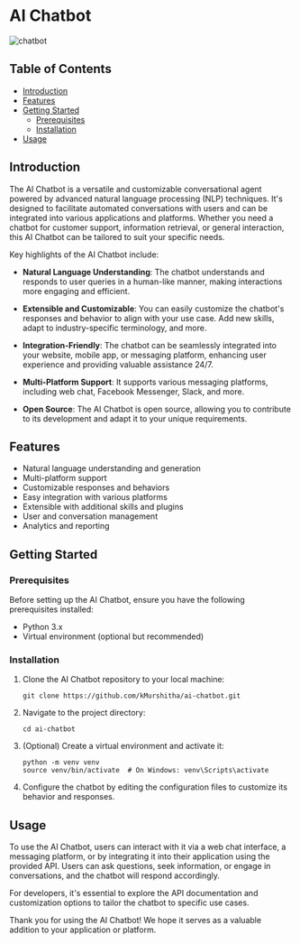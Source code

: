 # AI Chatbot

![chatbot](https://github.com/kMurshitha/AI-Chatbot/assets/95700042/99d3f83b-b424-4f19-9118-37918aad7e7d)


## Table of Contents

- [Introduction](#introduction)
- [Features](#features)
- [Getting Started](#getting-started)
  - [Prerequisites](#prerequisites)
  - [Installation](#installation)
- [Usage](#usage)

## Introduction

The AI Chatbot is a versatile and customizable conversational agent powered by advanced natural language processing (NLP) techniques. It's designed to facilitate automated conversations with users and can be integrated into various applications and platforms. Whether you need a chatbot for customer support, information retrieval, or general interaction, this AI Chatbot can be tailored to suit your specific needs.

Key highlights of the AI Chatbot include:

- **Natural Language Understanding**: The chatbot understands and responds to user queries in a human-like manner, making interactions more engaging and efficient.

- **Extensible and Customizable**: You can easily customize the chatbot's responses and behavior to align with your use case. Add new skills, adapt to industry-specific terminology, and more.

- **Integration-Friendly**: The chatbot can be seamlessly integrated into your website, mobile app, or messaging platform, enhancing user experience and providing valuable assistance 24/7.

- **Multi-Platform Support**: It supports various messaging platforms, including web chat, Facebook Messenger, Slack, and more.

- **Open Source**: The AI Chatbot is open source, allowing you to contribute to its development and adapt it to your unique requirements.

## Features

- Natural language understanding and generation
- Multi-platform support
- Customizable responses and behaviors
- Easy integration with various platforms
- Extensible with additional skills and plugins
- User and conversation management
- Analytics and reporting

## Getting Started

### Prerequisites

Before setting up the AI Chatbot, ensure you have the following prerequisites installed:

- Python 3.x
- Virtual environment (optional but recommended)

### Installation

1. Clone the AI Chatbot repository to your local machine:

   ```shell
   git clone https://github.com/kMurshitha/ai-chatbot.git
   ```

2. Navigate to the project directory:

   ```shell
   cd ai-chatbot
   ```

3. (Optional) Create a virtual environment and activate it:

   ```shell
   python -m venv venv
   source venv/bin/activate  # On Windows: venv\Scripts\activate
   ```

4. Configure the chatbot by editing the configuration files to customize its behavior and responses.

## Usage

To use the AI Chatbot, users can interact with it via a web chat interface, a messaging platform, or by integrating it into their application using the provided API. Users can ask questions, seek information, or engage in conversations, and the chatbot will respond accordingly.

For developers, it's essential to explore the API documentation and customization options to tailor the chatbot to specific use cases.

Thank you for using the AI Chatbot! We hope it serves as a valuable addition to your application or platform.
